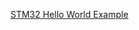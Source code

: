 [STM32 Hello World Example](https://github.com/NubeIO/nube-hardware-public/blob/master/rubix-compute/stm32/stm32-hello-world.md )



